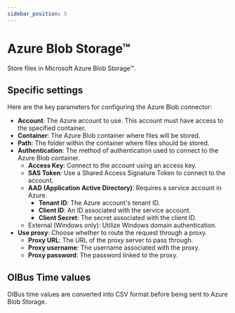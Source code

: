 ```yaml
---
sidebar_position: 5
---
```


# Azure Blob Storage™

Store files in Microsoft Azure Blob Storage™.

## Specific settings

Here are the key parameters for configuring the Azure Blob connector:

- **Account**: The Azure account to use. This account must have access to the specified container.
- **Container**: The Azure Blob container where files will be stored.
- **Path**: The folder within the container where files should be stored.
- **Authentication**: The method of authentication used to connect to the Azure Blob container.
    - **Access Key**: Connect to the account using an access key.
    - **SAS Token**: Use a Shared Access Signature Token to connect to the account.
    - **AAD (Application Active Directory)**: Requires a service account in Azure.
        - **Tenant ID**: The Azure account's tenant ID.
        - **Client ID**: An ID associated with the service account.
        - **Client Secret**: The secret associated with the client ID.
    - External (Windows only): Utilize Windows domain authentication.
- **Use proxy**: Choose whether to route the request through a proxy.
    - **Proxy URL**: The URL of the proxy server to pass through.
    - **Proxy username**: The username associated with the proxy.
    - **Proxy password**: The password linked to the proxy.

## OIBus Time values

OIBus time values are converted into CSV format before being sent to Azure Blob Storage. 

